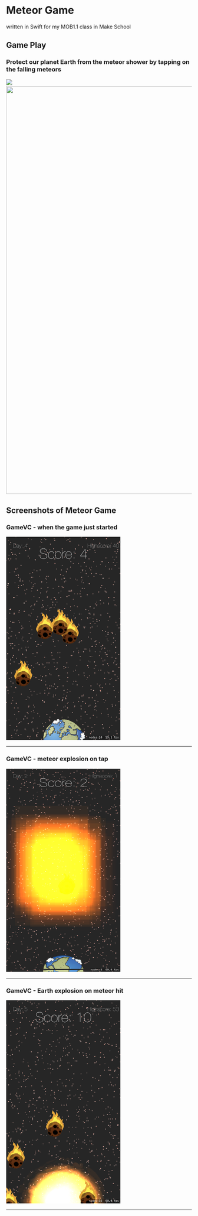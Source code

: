 # Meteor Game
written in Swift for my MOB1.1 class in Make School

## Game Play 
### Protect our planet Earth from the meteor shower by tapping on the falling meteors
![](screenshots/gamePlay.gif)
<img src="https://github.com/SamuelFolledo/MeteorGame/blob/master/screenshots/gamePlay.gif" width="621" height="1104">

## Screenshots of Meteor Game
### __GameVC__ - when the game just started
<img src="https://github.com/SamuelFolledo/MeteorGame/blob/master/screenshots/gameStart.PNG" width="310" height="550">

---
### __GameVC__ - meteor explosion on tap
<img src="https://github.com/SamuelFolledo/MeteorGame/blob/master/screenshots/explosion.png" width="310" height="550">

---

### __GameVC__ - Earth explosion on meteor hit
<img src="https://github.com/SamuelFolledo/MeteorGame/blob/master/screenshots/earthExplosion.PNG" width="310" height="550">

---
